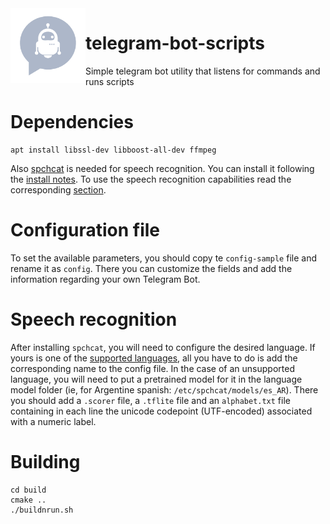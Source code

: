 <img align="left" src="https://github.com/hunsrus/telegram-bot-scripts/blob/main/telegram-bot.png" width="120px">

# telegram-bot-scripts
Simple telegram bot utility that listens for commands and runs scripts
# Dependencies
```
apt install libssl-dev libboost-all-dev ffmpeg
```
Also [spchcat](https://github.com/petewarden/spchcat) is needed for speech recognition. You can install it following the [install notes](https://github.com/petewarden/spchcat/blob/main/notebooks/install.ipynb). To use the speech recognition capabilities read the corresponding [section](https://github.com/hunsrus/telegram-bot-scripts#speech-recognition).
# Configuration file
To set the available parameters, you should copy te ```config-sample``` file and rename it as ```config```. There you can customize the fields and add the information regarding your own Telegram Bot.
# Speech recognition
After installing ```spchcat```, you will need to configure the desired language. If yours is one of the [supported languages](https://github.com/petewarden/spchcat#language-support), all you have to do is add the corresponding name to the config file. In the case of an unsupported language, you will need to put a pretrained model for it in the language model folder (ie, for Argentine spanish:  ```/etc/spchcat/models/es_AR```). There you should add a ```.scorer``` file, a ```.tflite``` file and an ```alphabet.txt``` file containing in each line the unicode codepoint (UTF-encoded) associated with a numeric label.
# Building

```
cd build
cmake ..
./buildnrun.sh
```
